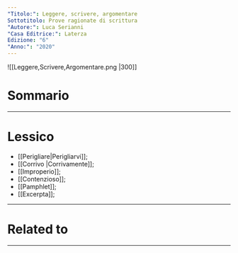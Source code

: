 ```yaml
---
"Titolo:": Leggere, scrivere, argomentare
Sottotitolo: Prove ragionate di scrittura
"Autore:": Luca Serianni
"Casa Editrice:": Laterza
Edizione: "6"
"Anno:": "2020"
---
```

![[Leggere,Scrivere,Argomentare.png |300]]

# Sommario


----------------------------------------------------------------

# Lessico
- [[Perigliare|Perigliarvi]];
- [[Corrivo |Corrivamente]];
- [[Improperio]];
- [[Contenzioso]];
- [[Pamphlet]];
- [[Excerpta]];

----------------------------------------------------------------

# Related to


----------------------------------------------------------------